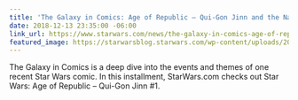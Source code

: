 ```yaml
---
title: 'The Galaxy in Comics: Age of Republic – Qui-Gon Jinn and the Nature of a Jedi'
date: 2018-12-13 23:35:00 -06:00
link_url: https://www.starwars.com/news/the-galaxy-in-comics-age-of-republic-qui-gon-jinn
featured_image: https://starwarsblog.starwars.com/wp-content/uploads/2018/12/age-of-republic-qui-gon-jinn-tall.jpg
---
```


The Galaxy in Comics is a deep dive into the events and themes of one recent Star Wars comic. In this installment, StarWars.com checks out Star Wars: Age of Republic – Qui-Gon Jinn #1.